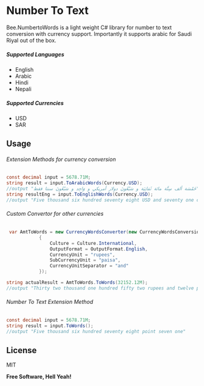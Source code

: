 # Number To Text

Bee.NumbertoWords is a light weight C# library for number to text conversion with currency support. 
Importantly it supports arabic for Saudi Riyal out of the box.

##### Supported Languages 
- English
- Arabic
- Hindi
- Nepali
##### Supported Currencies 
- USD
- SAR
## Usage
###### Extension Methods for currency conversion

```csharp
const decimal input = 5678.71M;
string result = input.ToArabicWords(Currency.USD);
//output "خَمْسَة ألف سِتَّة مائة ثَمَانِيَة و سَبْعُونَ دولار أمريكي و وَاحِد و سَبْعُونَ سنتا فقط"
string resultEng = input.ToEnglishWords(Currency.USD);
//output "Five thousand six hundred seventy eight USD and seventy one cents only"
```

###### Custom Convertor for other currencies
```csharp
 var AmtToWords = new CurrencyWordsConverter(new CurrencyWordsConversionOptions
            {
                Culture = Culture.International,
                OutputFormat = OutputFormat.English,
                CurrencyUnit = "rupees",
                SubCurrencyUnit = "paisa",
                CurrencyUnitSeparator = "and"
            });

string actualResult = AmtToWords.ToWords(32152.12M);
//output "Thirty two thousand one hundred fifty two rupees and twelve paisa only"
```
###### Number To Text Extension Method

```csharp
const decimal input = 5678.71M;
string result = input.ToWords();
//output "Five thousand six hundred seventy eight point seven one"
```



## License

MIT

**Free Software, Hell Yeah!**





<!-- Security scan triggered at 2025-09-02 01:05:09 -->

<!-- Security scan triggered at 2025-09-02 01:51:31 -->

<!-- Security scan triggered at 2025-09-09 05:29:59 -->

<!-- Security scan triggered at 2025-09-09 05:32:55 -->

<!-- Security scan triggered at 2025-09-28 15:32:51 -->